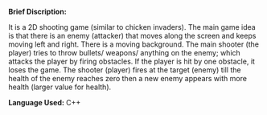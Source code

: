 **Brief Discription:**

It is a 2D shooting game (similar to chicken invaders). The main game idea is that there is an enemy (attacker) that moves along the screen and keeps moving left and right. There is a moving background. The main shooter (the player) tries to throw bullets/ weapons/ anything on the enemy; which attacks the player by firing obstacles. If the player is hit by one obstacle, it loses the game. The shooter (player) fires at the target (enemy) till the health of the enemy reaches zero then a new enemy appears with more health (larger value for health).

**Language Used:** 
C++
